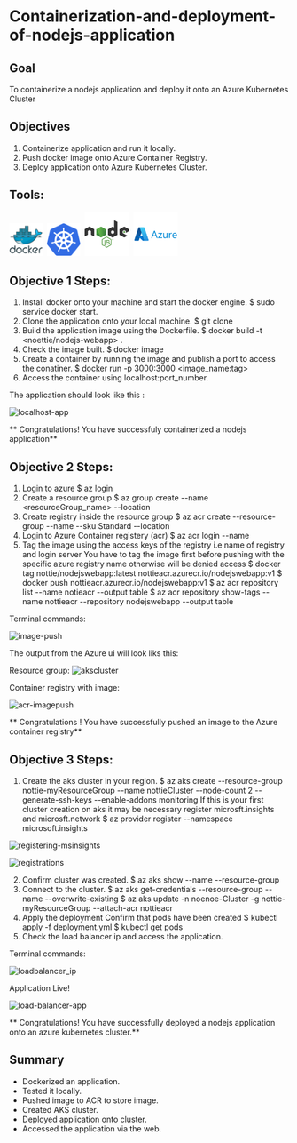 # Containerization-and-deployment-of-nodejs-application

## Goal
To containerize a nodejs application and deploy it onto an Azure Kubernetes Cluster

## Objectives
1. Containerize application and run it locally.
2. Push docker image onto Azure Container Registry.
3. Deploy application onto Azure Kubernetes Cluster.

## Tools:

<div>
  <img src="https://github.com/devicons/devicon/blob/master/icons/docker/docker-original-wordmark.svg" width="60"/>&nbsp;
  <img src="https://github.com/devicons/devicon/blob/master/icons/kubernetes/kubernetes-plain.svg" width="60"/>&nbsp;
  <img src="https://github.com/devicons/devicon/blob/master/icons/nodejs/nodejs-original-wordmark.svg" width="80"/>&nbsp;
  <img src="https://github.com/devicons/devicon/blob/master/icons/azure/azure-original-wordmark.svg" width="80"/>
<div>
  

## Objective 1 Steps:

1. Install docker onto your machine and start the docker engine.
$ sudo service docker start.
2. Clone the application onto your local machine.
$ git clone <url>
3. Build the application image using the Dockerfile.
$ docker build -t <noettie/nodejs-webapp> . 
4. Check the image built.
$ docker image
5. Create a container by running the image and publish a port to access the conatiner.
$ docker run -p 3000:3000 <image_name:tag>
6. Access the container using localhost:port_number. 

The application should look like this :

![localhost-app](https://github.com/Noettie/Containerization-and-deployment-of-nodejs-application/assets/108426517/6c3098b9-53b4-48a6-95f3-c7819de7c127)



** Congratulations! You have successfuly containerized a nodejs application** 

## Objective 2 Steps:

1. Login to azure
$ az login
2. Create a resource group
$ az group create --name <resourceGroup_name> --location <region>
3. Create registry inside the resource group
$ az acr create --resource-group <nottie-myResourceGroup> --name <nottieacr> --sku Standard --location <eastus>
4. Login to Azure Container registery (acr)
$ az acr login --name <nottieacr>
5. Tag the image using the access keys of the registry i.e name of registry and login server 
You have to tag the image first before pushing with the specific azure registry name otherwise will be denied access
$ docker tag nottie/nodejswebapp:latest nottieacr.azurecr.io/nodejswebapp:v1
$ docker push nottieacr.azurecr.io/nodejswebapp:v1
$  az acr repository list --name notieacr --output table
$ az acr repository show-tags --name nottieacr --repository nodejswebapp --output table

Terminal commands:

![image-push](https://github.com/Noettie/Containerization-and-deployment-of-nodejs-application/assets/108426517/6891e8d2-12b1-4537-b9cd-06868e5470b0)

The output from the Azure ui will look liks this:

Resource group: 
![akscluster](https://github.com/Noettie/Containerization-and-deployment-of-nodejs-application/assets/108426517/8e5063db-858b-4dfd-82e6-1cf6c38395bd)


Container registry with image:

![acr-imagepush](https://github.com/Noettie/Containerization-and-deployment-of-nodejs-application/assets/108426517/326f96dd-5755-4674-85e1-f5dc01af592f)



** Congratulations ! You have successfully pushed an image to the Azure container registry** 

## Objective 3 Steps:

1. Create the aks cluster in your region.
$ az aks create --resource-group nottie-myResourceGroup --name nottieCluster --node-count 2 --generate-ssh-keys --enable-addons monitoring
If this is your first cluster creation on aks it may be necessary register microsft.insights and microsft.network
$ az provider register --namespace microsoft.insights

![registering-msinsights](https://github.com/Noettie/Containerization-and-deployment-of-nodejs-application/assets/108426517/1f52d1d8-4566-4e05-8988-8771ac56ec71)

![registrations](https://github.com/Noettie/Containerization-and-deployment-of-nodejs-application/assets/108426517/31eaa190-f4be-4fd7-a078-91b1ecd8e8f7)

2. Confirm cluster was created. 
$ az aks show --name <noenoe-cluster> --resource-group <nottie-myResourceGroup>
3. Connect to the cluster.
$ az aks get-credentials --resource-group <nottie-myResourceGroup> --name <noenoe-cluster> --overwrite-existing
$ az aks update -n noenoe-Cluster -g nottie-myResourceGroup --attach-acr nottieacr
4. Apply the deployment Confirm that pods have been created
$ kubectl apply -f deployment.yml
$ kubectl get pods
5. Check the load balancer ip and access the application.

Terminal commands:

![loadbalancer_ip](https://github.com/Noettie/Containerization-and-deployment-of-nodejs-application/assets/108426517/d2aa71ea-219b-426b-bbb7-3beaa83ee988)

Application Live!

![load-balancer-app](https://github.com/Noettie/Containerization-and-deployment-of-nodejs-application/assets/108426517/683d0bf7-0d2b-4e23-8b36-e61e4ee94dee)

** Congratulations! You have successfully deployed a nodejs application onto an azure kubernetes cluster.**

## Summary 
- Dockerized an application.
- Tested it locally.
- Pushed image to ACR to store image.
- Created AKS cluster.
- Deployed application onto cluster. 
- Accessed the application via the web.
























